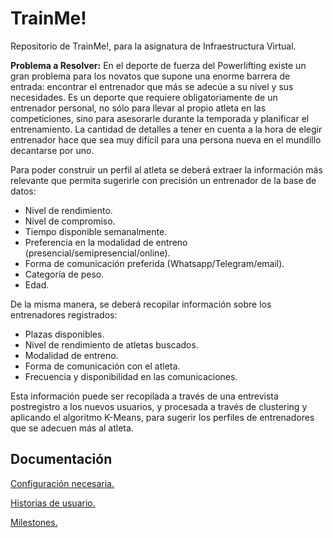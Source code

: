 # TrainMe!
Repositorio de TrainMe!, para la asignatura de Infraestructura Virtual.

**Problema a Resolver:**
En el deporte de fuerza del Powerlifting existe un gran problema para los novatos que supone una enorme barrera de entrada: encontrar el entrenador que más se adecúe a su nivel y sus necesidades. Es un deporte que requiere obligatoriamente de un entrenador personal, no sólo para llevar al propio atleta en las competiciones, sino para asesorarle durante la temporada y planificar el entrenamiento. La cantidad de detalles a tener en cuenta a la hora de elegir entrenador hace que sea muy difícil para una persona nueva en el mundillo decantarse por uno.

Para poder construir un perfil al atleta se deberá extraer la información más relevante que permita sugerirle con precisión un entrenador de la base de datos:
- Nivel de rendimiento.
- Nivel de compromiso.
- Tiempo disponible semanalmente.
- Preferencia en la modalidad de entreno (presencial/semipresencial/online).
- Forma de comunicación preferida (Whatsapp/Telegram/email).
- Categoría de peso.
- Edad.
  
De la misma manera, se deberá recopilar información sobre los entrenadores registrados:
- Plazas disponibles.
- Nivel de rendimiento de atletas buscados.
- Modalidad de entreno.
- Forma de comunicación con el atleta.
- Frecuencia y disponibilidad en las comunicaciones.

Esta información puede ser recopilada a través de una entrevista postregistro a los nuevos usuarios, y procesada a través de clustering y aplicando el algoritmo K-Means, para sugerir los perfiles de entrenadores que se adecuen más al atleta.

## Documentación
[Configuración necesaria.](./docs/configuracion.md)

[Historias de usuario.](./docs/HUs.md)

[Milestones.](./docs/milestones.md) 
